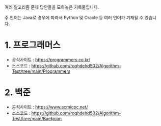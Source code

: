 여러 알고리즘 문제 답안들을 모아놓은 기록물입니다.  

주 언어는 Java로 경우에 따라서 Python 및 Oracle 등 여러 언어가 기재될 수 있습니다.



# 1. 프로그래머스
- 공식사이트 : https://programmers.co.kr/
- 소스코드 : https://github.com/roqhdehd502/Algorithm-Test/tree/main/Programmers


# 2. 백준
- 공식사이트 : https://www.acmicpc.net/
- 소스코드 : https://github.com/roqhdehd502/Algorithm-Test/tree/main/Baekjoon
